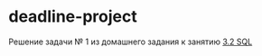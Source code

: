 # deadline-project

Решение задачи № 1 из домашнего задания к занятию [3.2 SQL](https://github.com/netology-code/aqa-homeworks/tree/aqa4/sql)
